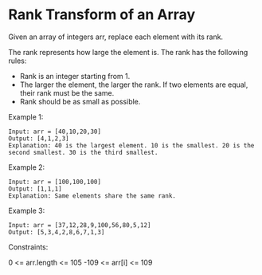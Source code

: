 # Rank Transform of an Array


Given an array of integers arr, replace each element with its rank.

The rank represents how large the element is. The rank has the following rules:

- Rank is an integer starting from 1.
- The larger the element, the larger the rank. If two elements are equal, their rank must be the same.
- Rank should be as small as possible.
 

Example 1:

    Input: arr = [40,10,20,30]
    Output: [4,1,2,3]
    Explanation: 40 is the largest element. 10 is the smallest. 20 is the second smallest. 30 is the third smallest.

Example 2:

    Input: arr = [100,100,100]
    Output: [1,1,1]
    Explanation: Same elements share the same rank.

Example 3:

    Input: arr = [37,12,28,9,100,56,80,5,12]
    Output: [5,3,4,2,8,6,7,1,3]
 

Constraints:

0 <= arr.length <= 105
-109 <= arr[i] <= 109